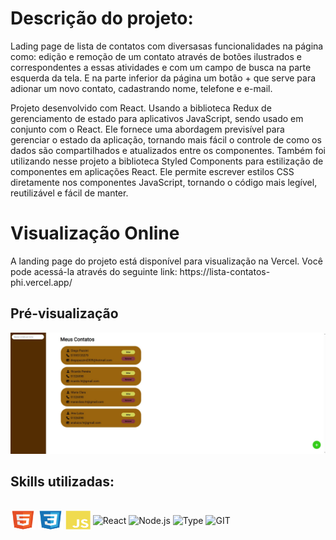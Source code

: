 <h1>Descrição do projeto:</h1>
Lading page de lista de contatos com diversasas funcionalidades na página como: edição e remoção de um contato através de botões ilustrados e correspondentes a essas atividades e com um campo de busca na parte esquerda da tela. E na parte inferior da página um botão + que serve para adionar um novo contato, cadastrando nome, telefone e e-mail.


Projeto desenvolvido com React. Usando a biblioteca Redux de gerenciamento de estado para aplicativos JavaScript, sendo usado em conjunto com o React. Ele fornece uma abordagem previsível para gerenciar o estado da aplicação, tornando mais fácil o controle de como os dados são compartilhados e atualizados entre os componentes.
Também foi utilizando nesse projeto a biblioteca Styled Components para estilização de componentes em aplicações React. Ele permite escrever estilos CSS diretamente nos componentes JavaScript, tornando o código mais legível, reutilizável e fácil de manter.

<h1>Visualização Online</h1>
A landing page do projeto está disponível para visualização na Vercel. Você pode acessá-la através do seguinte link:
https://lista-contatos-phi.vercel.app/

<h2>
    Pré-visualização
 </h2>

<img src="./src/images/Captura.JPG" atl="capa projeto">

## Skills utilizadas:
<div style="display: inline_block"><br>
  <img align="center" alt="HTML" height="30" width="40" src="https://raw.githubusercontent.com/devicons/devicon/master/icons/html5/html5-original.svg">
  <img align="center" alt="CSS" height="30" width="40" src="https://raw.githubusercontent.com/devicons/devicon/master/icons/css3/css3-original.svg">
  <img align="center" alt="Js" height="30" width="40" src="https://raw.githubusercontent.com/devicons/devicon/master/icons/javascript/javascript-plain.svg">
  <img align="center" alt="React" height="35" width="40" src="https://upload.wikimedia.org/wikipedia/commons/thumb/a/a7/React-icon.svg/512px-React-icon.svg.png?20220125121207">
  <img align="center" alt="Node.js" height="40" width="50" src="https://uploads-ssl.webflow.com/62038ffc9cd2db4558e3c7b7/624319b5bc3e1131e71293c4_node.svg">
  <img align="center" alt="Type" height="40" width="40" src="https://cdn.icon-icons.com/icons2/2107/PNG/512/file_type_typescript_official_icon_130107.png">
  <img align="center" alt="GIT" height="30" width="40" src="https://cdn.jsdelivr.net/gh/devicons/devicon/icons/git/git-original.svg">
